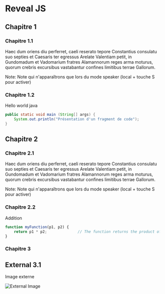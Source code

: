 # Reveal JS




## Chapitre 1


### Chapitre 1.1

Haec dum oriens diu perferret, caeli reserato tepore Constantius consulatu suo septies et Caesaris ter egressus Arelate Valentiam petit, in Gundomadum et Vadomarium fratres Alamannorum reges arma moturus, quorum crebris excursibus vastabantur confines limitibus terrae Gallorum.

Note: Note qui n'apparaîtrons que lors du mode speaker (local + touche S pour activer)


### Chapitre 1.2

Hello world java

```java
public static void main (String[] args) {
    System.out.println("Présentation d'un fragment de code");
}
```



## Chapitre 2


### Chapitre 2.1

Haec dum oriens diu perferret, caeli reserato tepore Constantius consulatu suo septies et Caesaris ter egressus Arelate Valentiam petit, in Gundomadum et Vadomarium fratres Alamannorum reges arma moturus, quorum crebris excursibus vastabantur confines limitibus terrae Gallorum.

Note: Note qui n'apparaîtrons que lors du mode speaker (local + touche S pour activer)


### Chapitre 2.2

Addition

```js
function myFunction(p1, p2) {
    return p1 * p2;              // The function returns the product of p1 and p2
}
```



### Chapitre 3


## External 3.1
Image externe

![External Image](https://s3.amazonaws.com/static.slid.es/logo/v2/slides-symbol-512x512.png)
